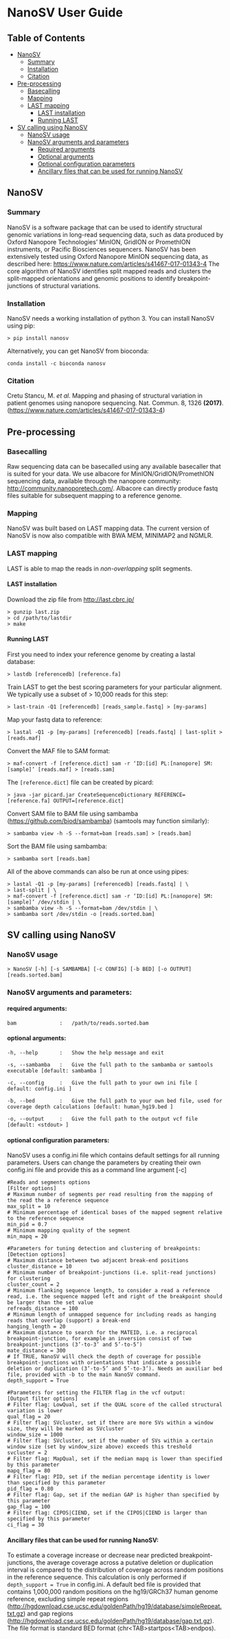 NanoSV User Guide
=================

## Table of Contents
[//]: # (BEGIN automated TOC section, any edits will be overwritten on next source refresh)
* [NanoSV](#nanosv)
  * [Summary](#summary)
  * [Installation](#installation)
  * [Citation](#citation)
* [Pre-processing](#pre-processing)
  * [Basecalling](#basecalling)
  * [Mapping](#mapping)
  * [LAST mapping](#last-mapping)
    * [LAST installation](#last-installation)
    * [Running LAST](#running-last)
* [SV calling using NanoSV](#sv-calling-using-nanosv)
  * [NanoSV usage](#nanosv-usage)
  * [NanoSV arguments and parameters](#nanosv-arguments-and-parameters)
    * [Required arguments](#required-arguments)
    * [Optional arguments](#optional-arguments)
    * [Optional configuration parameters](#optional-configuration-parameters)
    * [Ancillary files that can be used for running NanoSV](#ancillary-files-that-can-be-used-for-running-nanosv)
    
[//]: # (END automated TOC section, any edits will be overwritten on next source refresh)

## NanoSV 
### Summary
NanoSV is a software package that can be used to identify structural genomic variations in long-read sequencing data, such as data produced by Oxford Nanopore Technologies’ MinION, GridION or PromethION instruments, or Pacific Biosciences sequencers.
NanoSV has been extensively tested using Oxford Nanopore MinION sequencing data, as described here: https://www.nature.com/articles/s41467-017-01343-4
The core algorithm of NanoSV identifies split mapped reads and clusters the split-mapped orientations and genomic positions to identify breakpoint-junctions of structural variations.

### Installation
NanoSV needs a working installation of python 3. You can install NanoSV using pip:
```
> pip install nanosv
```

Alternatively, you can get NanoSV from bioconda:
```
conda install -c bioconda nanosv 
```

### Citation
Cretu Stancu, M. *et al.* Mapping and phasing of structural variation in patient genomes using nanopore sequencing. Nat. Commun. 8, 1326 **(2017)**. (https://www.nature.com/articles/s41467-017-01343-4)

## Pre-processing

### Basecalling

Raw sequencing data can be basecalled using any available basecaller that is suited for your data. We use albacore for MinION/GridION/PromethION sequencing data, available through the nanopore community: http://community.nanoporetech.com/. Albacore can directly produce fastq files suitable for subsequent mapping to a reference genome.

### Mapping

NanoSV was built based on LAST mapping data. The current version of NanoSV is now also compatible with BWA MEM, MINIMAP2 and NGMLR.

### LAST mapping

LAST is able to map the reads in *non-overlapping* split segments.

#### LAST installation

Download the zip file from http://last.cbrc.jp/
```
> gunzip last.zip
> cd /path/to/lastdir
> make
```

#### Running LAST
First you need to index your reference genome by creating a lastal database:
```
> lastdb [referencedb] [reference.fa]
```
Train LAST to get the best scoring parameters for your particular alignment. We typically use a subset of > 10,000 reads for this step:
```
> last-train -Q1 [referencedb] [reads_sample.fastq] > [my-params]
```

Map your fastq data to reference:
```
> lastal -Q1 -p [my-params] [referencedb] [reads.fastq] | last-split > [reads.maf]
```
Convert the MAF file to SAM format:
```
> maf-convert -f [reference.dict] sam -r ‘ID:[id] PL:[nanopore] SM:[sample]’ [reads.maf] > [reads.sam]
```
The `[reference.dict]` file can be created by picard:
```
> java -jar picard.jar CreateSequenceDictionary REFERENCE=[reference.fa] OUTPUT=[reference.dict]
```
Convert SAM file to BAM file using sambamba (https://github.com/biod/sambamba) (samtools may function similarly):
```
> sambamba view -h -S --format=bam [reads.sam] > [reads.bam]
```
Sort the BAM file using sambamba: 
```
> sambamba sort [reads.bam]
```

All of the above commands can also be run at once using pipes:
```
> lastal -Q1 -p [my-params] [referencedb] [reads.fastq] | \
> last-split | \
> maf-convert -f [reference.dict] sam -r ‘ID:[id] PL:[nanopore] SM:[sample]’ /dev/stdin | \
> sambamba view -h -S --format=bam /dev/stdin | \
> sambamba sort /dev/stdin -o [reads.sorted.bam]

```

## SV calling using NanoSV

### NanoSV usage
```
> NanoSV [-h] [-s SAMBAMBA] [-c CONFIG] [-b BED] [-o OUTPUT] [reads.sorted.bam]
```

### NanoSV arguments and parameters:

#### required arguments:
```
bam              :   /path/to/reads.sorted.bam
```
#### optional arguments:
```
-h, --help       :   Show the help message and exit

-s, --sambamba   :   Give the full path to the sambamba or samtools executable [default: sambamba ]

-c, --config     :   Give the full path to your own ini file [ default: config.ini ]

-b, --bed        :   Give the full path to your own bed file, used for coverage depth calculations [default: human_hg19.bed ]

-o, --output     :   Give the full path to the output vcf file [default: <stdout> ]
```

#### optional configuration parameters:
NanoSV uses a config.ini file which contains default settings for all running parameters. Users can change the parameters by creating their own config.ini file and provide this as a command line argument [-c]
```
#Reads and segments options
[Filter options]
# Maximum number of segments per read resulting from the mapping of the read the a reference sequence
max_split = 10
# Minimum percentage of identical bases of the mapped segment relative to the reference sequence      
min_pid = 0.7
# Minimum mapping quality of the segment
min_mapq = 20

#Parameters for tuning detection and clustering of breakpoints:
[Detection options]
# Maximum distance between two adjacent break-end positions
cluster_distance = 10
# Minimum number of breakpoint-junctions (i.e. split-read junctions) for clustering
cluster_count = 2
# Minimum flanking sequence length, to consider a read a reference read, i.e. the sequence mapped left and right of the breakpoint should be larger than the set value
refreads_distance = 100
# Minimum length of unmapped sequence for including reads as hanging reads that overlap (support) a break-end
hanging_length = 20
# Maximum distance to search for the MATEID, i.e. a reciprocal breakpoint-junction, for example an inversion consist of two breakpoint-junctions (3’-to-3’ and 5’-to-5’)
mate_distance = 300
# If TRUE, NanoSV will check the depth of coverage for possible breakpoint-junctions with orientations that indicate a possible deletion or duplication (3’-to-5’ and 5’-to-3’). Needs an auxiliar bed file, provided with -b to the main NanoSV command.
depth_support = True

#Parameters for setting the FILTER flag in the vcf output:
[Output filter options]
# Filter flag: LowQual, set if the QUAL score of the called structural variation is lower
qual_flag = 20
# Filter flag: SVcluster, set if there are more SVs within a window size, they will be marked as SVcluster
window_size = 1000
# Filter flag: SVcluster, set if the number of SVs within a certain window size (set by window_size above) exceeds this treshold
svcluster = 2
# Filter flag: MapQual, set if the median mapq is lower than specified by this parameter
mapq_flag = 80
# Filter flag: PID, set if the median percentage identity is lower than specified by this parameter
pid_flag = 0.80
# Filter flag: Gap, set if the median GAP is higher than specified by this parameter
gap_flag = 100
# Filter flag: CIPOS|CIEND, set if the CIPOS|CIEND is larger than specified by this parameter
ci_flag = 30
```

#### Ancillary files that can be used for running NanoSV:
To estimate a coverage increase or decrease near predicted breakpoint-junctions, the average coverage across a putative deletion or duplication interval is compared to the distribution of coverage across random positions in the reference sequence. This calculation is only performed if `depth_support = True` in config.ini. A default bed file is provided that contains 1,000,000 random positions on the hg19/GRCh37 human genome reference, excluding simple repeat regions (http://hgdownload.cse.ucsc.edu/goldenPath/hg19/database/simpleRepeat.txt.gz) and gap regions (http://hgdownload.cse.ucsc.edu/goldenPath/hg19/database/gap.txt.gz). The file format is standard BED format (chr\<TAB\>startpos\<TAB\>endpos).


